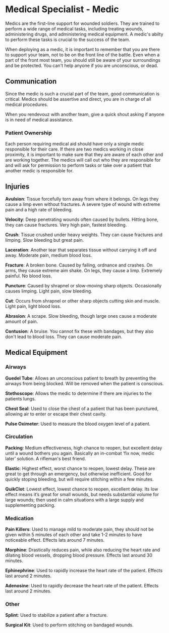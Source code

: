 # Medical Specialist - Medic

Medics are the first-line support for wounded soldiers. They are trained to perform a wide range of medical tasks, including treating wounds, administering drugs, and administering medical equipment. A medic's abilty to perform these tasks is crucial to the success of the team.

When deploying as a medic, it is important to remember that you are there to support your team, not to be on the front line of the battle. Even when a part of the front most team, you should still be aware of your surroundings and be protected. You can't help anyone if you are unconscious, or dead.

## Communication

Since the medic is such a crucial part of the team, good communication is critical. Medics should be assertive and direct, you are in charge of all medical procedures.

When you rendevouz with another team, give a quick shout asking if anyone is in need of medical assistance.

### Patient Ownership

Each person requiring medical aid should have only a single medic responsible for their care. If there are two medics working in close proximity, it is important to make sure that they are aware of each other and are working together. The medics will call out who they are responsible for and will ask for permission to perform tasks or take over a patient that another medic is responsible for.

## Injuries

**Avulsion**: Tissue forcefully torn away from where it belongs. On legs they cause a limp even without fractures. A severe type of wound with extreme pain and a high rate of bleeding.

**Velocity**: Deep penetrating wounds often caused by bullets. Hitting bone, they can cause fractures. Very high pain, fastest bleeding.

**Crush**: Tissue crushed under heavy weights. They can cause fractures and limping. Slow bleeding but great pain.

**Laceration**: Another tear that separates tissue without carrying it off and away. Moderate pain, medium blood loss.

**Fracture**: A broken bone. Caused by falling, ordnance and crashes. On arms, they cause extreme aim shake. On legs, they cause a limp. Extremely painful. No blood loss.

**Puncture**: Caused by shrapnel or slow-moving sharp objects. Occasionally causes limping. Light pain, slow bleeding.

**Cut**: Occurs from shrapnel or other sharp objects cutting skin and muscle. Light pain, light blood loss.

**Abrasion**: A scrape. Slow bleeding, though large ones cause a moderate amount of pain.

**Contusion**: A bruise. You cannot fix these with bandages, but they also don't lead to blood loss. They can cause moderate pain.  

## Medical Equipment

### Airways

**Guedel Tube**: Allows an unconscious patient to breath by preventing the airways from being blocked. Will be removed when the patient is conscious.

**Stethoscope**: Allows the medic to determine if there are injuries to the patients lungs.

**Chest Seal**: Used to close the chest of a patient that has been punctured, allowing air to enter or escape their chest cavity.

**Pulse Oximeter**: Used to measure the blood oxygen level of a patient.

### Circulation

**Packing**: Medium effectiveness, high chance to reopen, but excellent delay until a wound bothers you again. Basically an in-combat ‘fix now, medic later’ solution. A rifleman's best friend.

**Elastic**: Highest effect, worst chance to reopen, lowest delay. These are great to get through an emergency, but otherwise inefficient. Good for quickly stoping bleeding, but will require stitching within a few minutes.

**QuikClot**: Lowest effect, lowest chance to reopen, excellent delay. Its low effect means it’s great for small wounds, but needs substantial volume for large wounds; then used in calm situations with a large supply and supplementing packing.

### Medication

**Pain Killers**: Used to manage mild to moderate pain, they should not be given within 5 minutes of each other and take 1-2 minutes to have noticeable effect. Effects lats around 7 minutes.

**Morphine**: Drastically reduces pain, while also reducing the heart rate and dilating blood vessels, dropping blood pressure. Effects last around 30 minutes.

**Ephinephrine**: Used to rapidly increase the heart rate of the patient. Effects last around 2 minutes.

**Adenosine**: Used to rapidly decrease the heart rate of the patient. Effects last around 2 minutes.

### Other

**Splint**: Used to stabilize a patient after a fracture.

**Surgical Kit**: Used to perform stitching on bandaged wounds.
